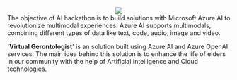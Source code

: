  <div align="center">
    <img src="https://d112y698adiu2z.cloudfront.net/photos/production/challenge_photos/002/828/296/datas/full_width.png">
</div>
The objective of AI hackathon is to build solutions with Microsoft Azure AI to revolutionize multimodal experiences. Azure AI supports multimodals, combining different types of data like text, code, audio, image and video.

'**Virtual Gerontologist**' is an solution built using Azure AI and Azure OpenAI services. The main idea behind this solution is to enhance the life of elders in our community with the help of Artificial Intelligence and Cloud technologies.
